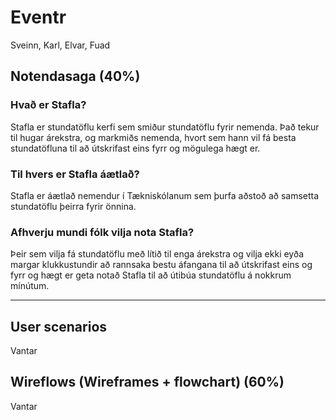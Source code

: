 # Eventr

Sveinn, Karl, Elvar, Fuad

## Notendasaga (40%)

### Hvað er Stafla?
Stafla er stundatöflu kerfi sem smiður stundatöflu fyrir nemenda. Það tekur til hugar árekstra, og markmiðs nemenda, hvort sem hann vil fá besta stundatöfluna til að útskrifast eins fyrr og mögulega hægt er. 

### Til hvers er Stafla áætlað?
Stafla er áætlað nemendur í Tækniskólanum sem þurfa aðstoð að samsetta stundatöflu þeirra fyrir önnina.

### Afhverju mundi fólk vilja nota Stafla?
Þeir sem vilja fá stundatöflu með lítið til enga árekstra og vilja ekki eyða margar klukkustundir að rannsaka bestu áfangana til að útskrifast eins og fyrr og hægt er geta notað Stafla til að útibúa stundatöflu á nokkrum mínútum.


---

## User scenarios
Vantar

## Wireflows (Wireframes + flowchart) (60%)
Vantar


